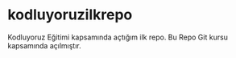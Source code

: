 # kodluyoruzilkrepo
Kodluyoruz Eğitimi kapsamında açtığım ilk repo. Bu Repo Git kursu kapsamında açılmıştır.



